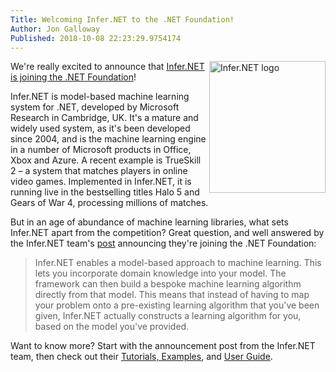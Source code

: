 ```yaml
---
Title: Welcoming Infer.NET to the .NET Foundation!
Author: Jon Galloway
Published: 2018-10-08 22:23:29.9754174
---
```

<p><img alt="Infer.NET logo" src="assets/posts/infernet-icon.png" style="float: right; width: 186px; height: 211px;" />We're really excited to announce that&nbsp;<a href="https://www.microsoft.com/en-us/research/blog/the-microsoft-infer-net-machine-learning-framework-goes-open-source/">Infer.NET is joining the .NET Foundation</a>!</p>

<p>Infer.NET is model-based machine learning system for .NET, developed by Microsoft Research in Cambridge, UK. It's a mature and widely used system, as it's been developed since 2004, and is the machine learning engine in a number of Microsoft products in Office, Xbox and Azure. A recent example is&nbsp;TrueSkill 2&nbsp;– a system that matches players in online video games. Implemented in Infer.NET, it is running live in the bestselling titles Halo 5 and Gears of War 4, processing millions of matches.</p>

<p>But in an age of abundance of machine learning libraries, what sets Infer.NET apart from the competition? Great question, and well answered by the Infer.NET team's <a href="https://www.microsoft.com/en-us/research/blog/the-microsoft-infer-net-machine-learning-framework-goes-open-source/">post</a> announcing they're joining the .NET Foundation:</p>

<blockquote>
<p>Infer.NET enables a model-based approach to machine learning. This lets you incorporate domain knowledge into your model. The framework can then build a bespoke machine learning algorithm directly from that model. This means that instead of having to map your problem onto a pre-existing learning algorithm that you've been given, Infer.NET actually constructs a learning algorithm for you, based on the model you've provided.</p>
</blockquote>

<p>Want to know more? Start with the announcement post from the Infer.NET team, then check out their&nbsp;<a href="https://dotnet.github.io/infer/userguide/Infer.NET%20tutorials%20and%20examples.html">Tutorials, Examples</a>, and&nbsp;<a href="https://dotnet.github.io/infer/userguide">User Guide</a>.&nbsp;</p>

